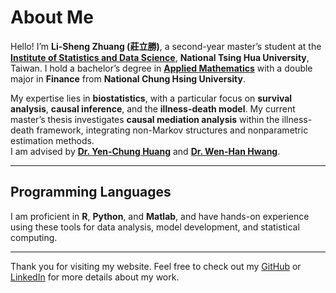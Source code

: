 # About Me

Hello! I’m **Li-Sheng Zhuang (莊立勝)**, a second-year master’s student at the [**Institute of Statistics and Data Science**](https://stat.site.nthu.edu.tw/?Lang=zh-tw), **National Tsing Hua University**, Taiwan. I hold a bachelor’s degree in [**Applied Mathematics**](https://www.amath.nchu.edu.tw/) with a double major in **Finance** from **National Chung Hsing University**.

My expertise lies in **biostatistics**, with a particular focus on **survival analysis**, **causal inference**, and the **illness-death model**. My current master’s thesis investigates **causal mediation analysis** within the illness-death framework, integrating non-Markov structures and nonparametric estimation methods.  
I am advised by [**Dr. Yen-Chung Huang**]([https://scholar.google.com.tw/citations?user=UZYOMaYAAAAJ](https://www.stat.sinica.edu.tw/cht/index.php?act=researcher_manager&code=view&member=13)) and [**Dr. Wen-Han Hwang**]([https://scholar.google.com.tw/citations?user=UZYOMaYAAAAJ](https://stat.site.nthu.edu.tw/p/406-1327-170579,r406.php?Lang=zh-tw)).

---

## Programming Languages

I am proficient in **R**, **Python**, and **Matlab**, and have hands-on experience using these tools for data analysis, model development, and statistical computing.

---

Thank you for visiting my website. Feel free to check out my [GitHub](https://github.com/Clisten0225) or [LinkedIn](https://www.linkedin.com/in/%E7%AB%8B%E5%8B%9D-%E8%8E%8A-767b66179/) for more details about my work.
